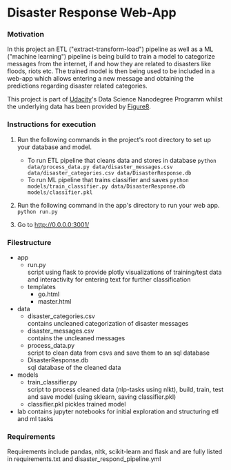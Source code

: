 # Disaster Response Web-App

### Motivation
In this project an ETL ("extract-transform-load") pipeline as well as a ML ("machine learning") pipeline is being build to train a model to categorize messages from the internet, if and how they are related to disasters like floods, riots etc. The trained model is then being used to be included in a web-app which allows entering a new message and obtaining the predictions regarding disaster related categories.  


This project is part of [Udacity](www.udacity.com)'s Data Science Nanodegree Programm whilst the underlying data has been provided by [Figure8](https://www.figure-eight.com/dataset/combined-disaster-response-data/).

### Instructions for execution
1. Run the following commands in the project's root directory to set up your database and model.

    - To run ETL pipeline that cleans data and stores in database
        `python data/process_data.py data/disaster_messages.csv data/disaster_categories.csv data/DisasterResponse.db`
    - To run ML pipeline that trains classifier and saves
        `python models/train_classifier.py data/DisasterResponse.db models/classifier.pkl`

2. Run the following command in the app's directory to run your web app.
    `python run.py`

3. Go to http://0.0.0.0:3001/

### Filestructure
- app
    - run.py  
      script using flask to provide plotly visualizations of training/test data and interactivity for entering text for further classification
    - templates
        - go.html
        - master.html
- data
    - disaster_categories.csv  
      contains uncleaned categorization of disaster messages
    - disaster_messages.csv   
      contains the uncleaned messages
    - process_data.py  
      script to clean data from csvs and save them to an sql database
    - DisasterResponse.db  
      sql database of the cleaned data
- models
    - train_classifier.py  
      script to process cleaned data (nlp-tasks using nlkt), build, train, test and save model (using sklearn, saving classifier.pkl)
    - classifier.pkl
      pickles trained model
- lab
  contains jupyter notebooks for initial exploration and structuring etl and ml tasks

### Requirements
Requirements include pandas, nltk, scikit-learn and flask and are fully listed in requirements.txt and disaster_respond_pipeline.yml
